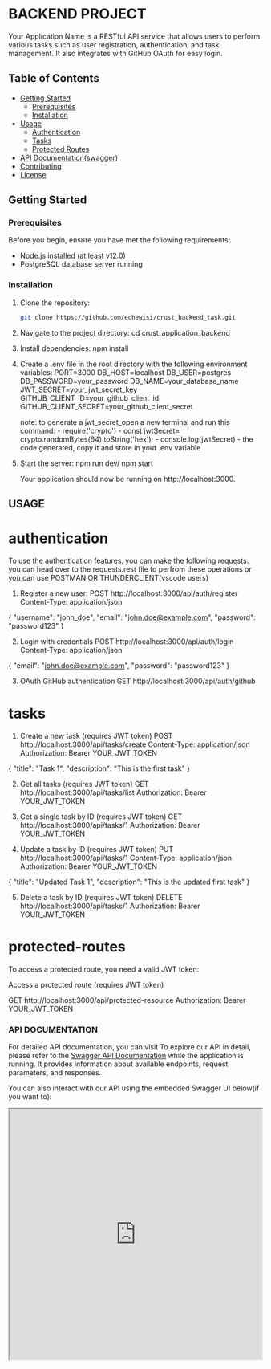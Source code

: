 # BACKEND PROJECT

Your Application Name is a RESTful API service that allows users to perform various tasks such as user registration, authentication, and task management. It also integrates with GitHub OAuth for easy login.

## Table of Contents

- [Getting Started](#getting-started)
  - [Prerequisites](#prerequisites)
  - [Installation](#installation)
- [Usage](#usage)
  - [Authentication](#authentication)
  - [Tasks](#tasks)
  - [Protected Routes](#protected-routes)
- [API Documentation(swagger)](#api-documentation)
- [Contributing](#contributing)
- [License](#license)

## Getting Started

### Prerequisites

Before you begin, ensure you have met the following requirements:

- Node.js installed (at least v12.0)
- PostgreSQL database server running

### Installation

1. Clone the repository:

   ```bash
   git clone https://github.com/echewisi/crust_backend_task.git

2. Navigate to the project directory:
    cd crust_application_backend

3. Install dependencies:
    npm install

4. Create a .env file in the root directory with the following environment variables:
   PORT=3000
    DB_HOST=localhost
    DB_USER=postgres
    DB_PASSWORD=your_password
    DB_NAME=your_database_name
    JWT_SECRET=your_jwt_secret_key
    GITHUB_CLIENT_ID=your_github_client_id
    GITHUB_CLIENT_SECRET=your_github_client_secret

    note: to generate a jwt_secret_open a new terminal and run this command:
        - require('crypto')
        - const jwtSecret= crypto.randomBytes(64).toString('hex');
        - console.log(jwtSecret)
        - the code generated, copy it and store in yout .env variable

5. Start the server:
  npm run dev/ npm start

    Your application should now be running on http://localhost:3000.

## USAGE

# authentication
To use the authentication features, you can make the following requests:
you can head over to the requests.rest file to perfrom these operations or you can use POSTMAN OR THUNDERCLIENT(vscode users)

1. Register a new user:
POST http://localhost:3000/api/auth/register
Content-Type: application/json

{
    "username": "john_doe",
    "email": "john.doe@example.com",
    "password": "password123"
}

2. Login with credentials
POST http://localhost:3000/api/auth/login
Content-Type: application/json

{
    "email": "john.doe@example.com",
    "password": "password123"
}

3. OAuth GitHub authentication
GET http://localhost:3000/api/auth/github

# tasks

1. Create a new task (requires JWT token)
POST http://localhost:3000/api/tasks/create
Content-Type: application/json
Authorization: Bearer YOUR_JWT_TOKEN

{
    "title": "Task 1",
    "description": "This is the first task"
}

2. Get all tasks (requires JWT token)
GET http://localhost:3000/api/tasks/list
Authorization: Bearer YOUR_JWT_TOKEN

3. Get a single task by ID (requires JWT token)
GET http://localhost:3000/api/tasks/1
Authorization: Bearer YOUR_JWT_TOKEN

4.  Update a task by ID (requires JWT token)
PUT http://localhost:3000/api/tasks/1
Content-Type: application/json
Authorization: Bearer YOUR_JWT_TOKEN

{
    "title": "Updated Task 1",
    "description": "This is the updated first task"
}

5. Delete a task by ID (requires JWT token)
DELETE http://localhost:3000/api/tasks/1
Authorization: Bearer YOUR_JWT_TOKEN

# protected-routes
To access a protected route, you need a valid JWT token:

Access a protected route (requires JWT token)

GET http://localhost:3000/api/protected-resource
Authorization: Bearer YOUR_JWT_TOKEN

### API DOCUMENTATION
For detailed API documentation, you can visit To explore our API in detail, please refer to the [Swagger API Documentation](http://localhost:3000/api-docs) while the application is running. It provides information about available endpoints, request parameters, and responses.

You can also interact with our API using the embedded Swagger UI below(if you want to):

<iframe src="http://localhost:3000/api-docs" style="width: 100%; height: 500px;"></iframe>
